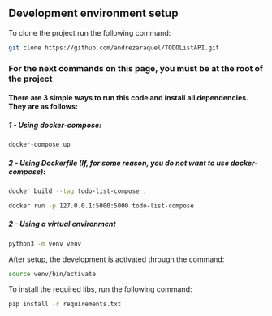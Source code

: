 ## Development environment setup

To clone the project run the following command:
```bash
git clone https://github.com/andrezaraquel/TODOListAPI.git
```

### For the next commands on this page, you must be at the **root** of the project

#### There are 3 simple ways to run this code and install all dependencies. They are as follows:

##### 1 - Using docker-compose:

```bash
docker-compose up
```

##### 2 - Using Dockerfile (If, for some reason, you do not want to use docker-compose):

```bash
docker build --tag todo-list-compose .

docker run -p 127.0.0.1:5000:5000 todo-list-compose
```
##### 2 -  Using a virtual environment

```bash
python3 -m venv venv
```

After setup, the development is activated through the command:

```bash
source venv/bin/activate
```

To install the required libs, run the following command:

```bash
pip install -r requirements.txt 
```
